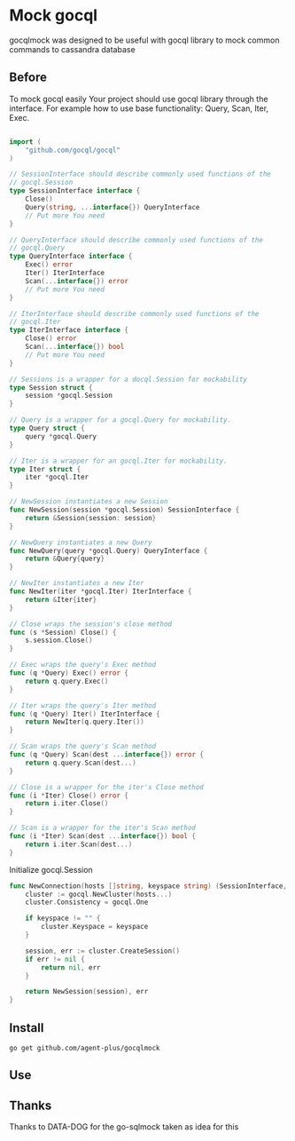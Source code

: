 
# Mock gocql

gocqlmock was designed to be useful with gocql library to mock common commands to cassandra database

## Before

To mock gocql easily Your project should use gocql library through the interface.
For example how to use base functionality: Query, Scan, Iter, Exec.

``` go

import (
	"github.com/gocql/gocql"
)

// SessionInterface should describe commonly used functions of the
// gocql.Session
type SessionInterface interface {
	Close()
	Query(string, ...interface{}) QueryInterface
    // Put more You need
}

// QueryInterface should describe commonly used functions of the
// gocql.Query
type QueryInterface interface {
	Exec() error
	Iter() IterInterface
	Scan(...interface{}) error
    // Put more You need
}

// IterInterface should describe commonly used functions of the
// gocql.Iter
type IterInterface interface {
	Close() error
	Scan(...interface{}) bool
    // Put more You need
}

// Sessions is a wrapper for a docql.Session for mockability
type Session struct {
	session *gocql.Session
}

// Query is a wrapper for a gocql.Query for mockability.
type Query struct {
	query *gocql.Query
}

// Iter is a wrapper for an gocql.Iter for mockability.
type Iter struct {
	iter *gocql.Iter
}

// NewSession instantiates a new Session
func NewSession(session *gocql.Session) SessionInterface {
	return &Session{session: session}
}

// NewQuery instantiates a new Query
func NewQuery(query *gocql.Query) QueryInterface {
	return &Query{query}
}

// NewIter instantiates a new Iter
func NewIter(iter *gocql.Iter) IterInterface {
	return &Iter{iter}
}

// Close wraps the session's close method
func (s *Session) Close() {
	s.session.Close()
}

// Exec wraps the query's Exec method
func (q *Query) Exec() error {
	return q.query.Exec()
}

// Iter wraps the query's Iter method
func (q *Query) Iter() IterInterface {
	return NewIter(q.query.Iter())
}

// Scan wraps the query's Scan method
func (q *Query) Scan(dest ...interface{}) error {
	return q.query.Scan(dest...)
}

// Close is a wrapper for the iter's Close method
func (i *Iter) Close() error {
	return i.iter.Close()
}

// Scan is a wrapper for the iter's Scan method
func (i *Iter) Scan(dest ...interface{}) bool {
	return i.iter.Scan(dest...)
}
```

Initialize gocql.Session

``` go
func NewConnection(hosts []string, keyspace string) (SessionInterface, error) {
	cluster := gocql.NewCluster(hosts...)
	cluster.Consistency = gocql.One

	if keyspace != "" {
		cluster.Keyspace = keyspace
	}

	session, err := cluster.CreateSession()
	if err != nil {
		return nil, err
	}

	return NewSession(session), err
}
```

## Install

```
go get github.com/agent-plus/gocqlmock
```

## Use

## Thanks

Thanks to DATA-DOG for the go-sqlmock taken as idea for this 
